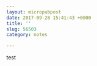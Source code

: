 ```yaml
---
layout: micropubpost
date: 2017-09-28 15:41:43 +0000
title: ''
slug: 56503
category: notes

---
```

test
